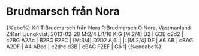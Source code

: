 # Brudmarsch från Nora

{%abc%}
X:1
T:Brudmarsch från Nora
R:Brudmarsch
O:Nora, Västmanland
Z:Karl Ljungkvist, 2013-02-28
M:2/4
L:1/16
K:G
[M:2/4] D2 | G3B d2d2 | c2BG A2Ac | B2BG E2EC | [M:3/4] D2D2 A,6 :|
|: [M:2/4] DF | A6 AB | cBAG A2DF | A4 ABcd | e2d^c d3B | cBAG F2EF | G6 :|
{%endabc%}
